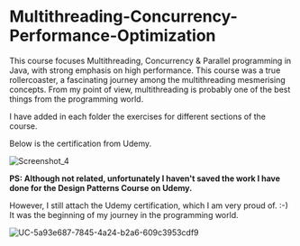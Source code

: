 # Multithreading-Concurrency-Performance-Optimization

This course focuses Multithreading, Concurrency & Parallel programming in Java, with strong emphasis on high performance.
This course was a true rollercoaster, a fascinating journey among the multithreading mesmerising concepts.
From my point of view, multithreading is probably one of the best things from the programming world.

I have added in each folder the exercises for different sections of the course.

Below is the certification from Udemy.


![Screenshot_4](https://user-images.githubusercontent.com/55296361/211201792-8d0a4932-e6d3-48e6-8434-06d6c5fa34c0.png)


<b>PS: Although not related, unfortunately I haven't saved the work I have done for the Design Patterns Course on Udemy.</b></br>

However, I still attach the Udemy certification, which I am very proud of. :-) It was the beginning of my journey in the programming world.

![UC-5a93e687-7845-4a24-b2a6-609c3953cdf9](https://user-images.githubusercontent.com/55296361/211202202-dcba120f-2ca5-4399-bdeb-fa78e3a8dab0.jpg)
